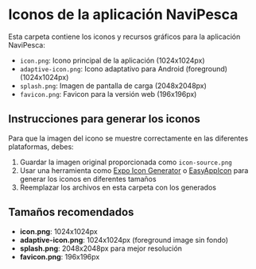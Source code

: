 # Iconos de la aplicación NaviPesca

Esta carpeta contiene los iconos y recursos gráficos para la aplicación NaviPesca:

- `icon.png`: Icono principal de la aplicación (1024x1024px)
- `adaptive-icon.png`: Icono adaptativo para Android (foreground) (1024x1024px)
- `splash.png`: Imagen de pantalla de carga (2048x2048px)
- `favicon.png`: Favicon para la versión web (196x196px)

## Instrucciones para generar los iconos

Para que la imagen del icono se muestre correctamente en las diferentes plataformas, debes:

1. Guardar la imagen original proporcionada como `icon-source.png`
2. Usar una herramienta como [Expo Icon Generator](https://www.appicon.co/) o [EasyAppIcon](https://easyappicon.com/) para generar los iconos en diferentes tamaños
3. Reemplazar los archivos en esta carpeta con los generados

## Tamaños recomendados

- **icon.png**: 1024x1024px
- **adaptive-icon.png**: 1024x1024px (foreground image sin fondo)
- **splash.png**: 2048x2048px para mejor resolución
- **favicon.png**: 196x196px
